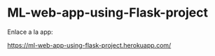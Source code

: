 # ML-web-app-using-Flask-project

Enlace a la app:

https://ml-web-app-using-flask-project.herokuapp.com/
